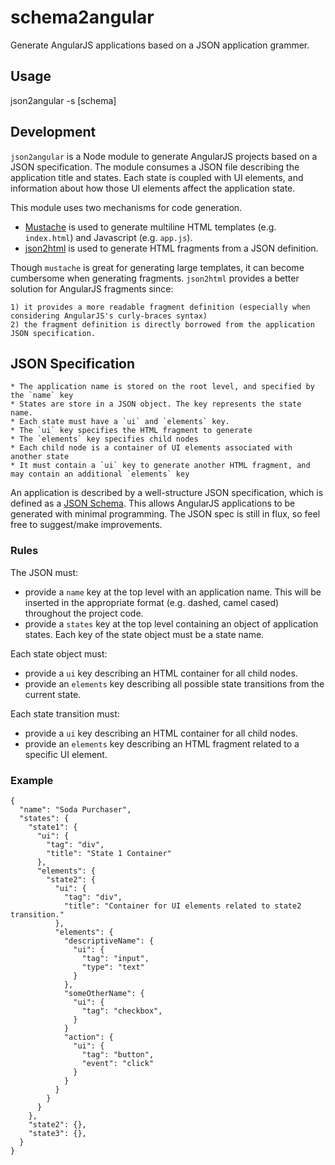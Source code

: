 # schema2angular

Generate AngularJS applications based on a JSON application grammer.

## Usage

  json2angular -s [schema]

## Development

`json2angular` is a Node module to generate AngularJS projects based on a JSON specification. The module consumes a JSON file describing the application title and states. Each state is coupled with UI elements, and information about how those UI elements affect the application state.

This module uses two mechanisms for code generation.

  * [Mustache](https://npmjs.org/package/mustache) is used to generate multiline HTML templates (e.g. `index.html`) and Javascript (e.g. `app.js`).
  * [json2html](http://json2html.com) is used to generate HTML fragments from a JSON definition.
  
Though `mustache` is great for generating large templates, it can become cumbersome when generating fragments. `json2html` provides a better solution for AngularJS fragments since:

    1) it provides a more readable fragment definition (especially when considering AngularJS's curly-braces syntax)
    2) the fragment definition is directly borrowed from the application JSON specification.


## JSON Specification

    * The application name is stored on the root level, and specified by the `name` key
    * States are store in a JSON object. The key represents the state name.
    * Each state must have a `ui` and `elements` key.
    * The `ui` key specifies the HTML fragment to generate
    * The `elements` key specifies child nodes
    * Each child node is a container of UI elements associated with another state
    * It must contain a `ui` key to generate another HTML fragment, and may contain an additional `elements` key


An application is described by a well-structure JSON specification, which is defined as a [JSON Schema](http://json-schema.org/). This allows AngularJS applications to be generated with minimal programming. The JSON spec is still in flux, so feel free to suggest/make improvements.

### Rules

The JSON must:

  * provide a `name` key at the top level with an application name. This will be inserted in the appropriate format (e.g. dashed, camel cased) throughout the project code.
  * provide a `states` key at the top level containing an object of application states. Each key of the state object must be a state name.

Each state object must:

  * provide a `ui` key describing an HTML container for all child nodes.
  * provide an `elements` key describing all possible state transitions from the current state.

Each state transition must:

  * provide a `ui` key describing an HTML container for all child nodes.
  * provide an `elements` key describing an HTML fragment related to a specific UI element.



### Example

    {
      "name": "Soda Purchaser",
      "states": {
        "state1": {
          "ui": {
            "tag": "div",
            "title": "State 1 Container"
          },
          "elements": {
            "state2": {
              "ui": {
                "tag": "div",
                "title": "Container for UI elements related to state2 transition."
              },
              "elements": {
                "descriptiveName": {
                  "ui": {
                    "tag": "input",
                    "type": "text"
                  }
                },
                "someOtherName": {
                  "ui": {
                    "tag": "checkbox",
                  }
                }
                "action": {
                  "ui": {
                    "tag": "button",
                    "event": "click"
                  }
                }
              }
            }
          }
        },
        "state2": {},
        "state3": {},
      }
    }
